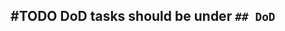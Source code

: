## #TODO DoD tasks should be under `## DoD`
<!-- #task group:"Ungrouped Tasks" story-id:add-DoD order:30 -->
<!-- created:2023-09-19T12:49:58.189Z task-id:uO0hs -->
